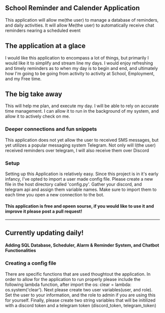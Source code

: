## School Reminder and Calender Application

This application will allow me(the user) to manage a database of reminders, and daily activities. It will allow Me(the user) to automatically receive chat reminders nearing a scheduled event


## The application at a glace

I would like this application to encompass a lot of things, but primarily I would like it to simplify and stream line my days. I would enjoy refreshing and timely reminders as to when my day is to begin and end, and ultimately how I'm going to be going from activity to activity at School, Employment, and my Free time.

## The big take away

This will help me plan, and execute my day. I will be able to rely on accurate time management. I can allow it to run in the background of my system, and allow it to actively check on me.

### Deeper connections and fun snippets

This application does not yet allow the user to received SMS messages,
but yet utilizes a popular messaging system Telegram. Not only will I(the user) received reminders over telegram, I will also receive them over Discord

### Setup

Setting up this Application is relatively easy. Since this project is in it's early infancy, I've opted to import a user made config file. Please create a new file in the host directory called 'config.py'. Gather your discord, and telegram api and assign them variable names. Make sure to import them to each time you open a new connection to the bot. 

####

#### This application is free and opeen sourse, if you would like to use it and improve it please post a pull request!

***
## Currently updating daily! 

#### Adding SQL Database, Scheduler, Alarm & Reminder System, and Chatbot Functionalities

### Creating a config file 

There are specific functions that are used thoughtout the application. In order to allow for the application to run properly please include the following lambda function, after import the os: clear = lambda: os.system('clear'). Next please create two user variables(user, and role). Set the user to your information, and the role to admin if you are using this for yourself. Finally, please create two string variables that will be initilized with a discord token and a telegram token (discord_token, telegram_token)